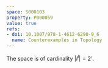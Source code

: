 ```yaml
---
space: S000103
property: P000059
value: true
refs:
- doi: 10.1007/978-1-4612-6290-9_6
  name: Counterexamples in Topology
---
```


The space is of cardinality $|I^I|=2^{\mathfrak c}$.
